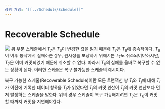 ```yaml
---
상위 개념: "[[../Schedule/Schedule]]"
---
```

# Recoverable Schedule
![](https://i.imgur.com/w9khvyW.png)
위 부분 스케줄에서 $T_7$은 $T_6$이 변경한 값을 읽기 때문에 $T_7$은 $T_6$에 종속적이다. $T_6$이 이후 동작에서 실패하는 경우, 원자성을 보장하기 위해서는 $T_7$도 취소되어야하지만, $T_7$은 이미 커밋되었기 때문에 취소할 수 없다. 따라서 $T_6$의 실패를 올바로 복구할 수 없는 상황이 된다. 이러한 스케줄은 복구 불가능한 스케줄의 예시이다.

복구 가능한 스케줄(Recoverable Schedule)이란 모든 트랜잭션 쌍 $T_i$와 $T_j$에 대해 $T_i$가 이전에 기록한 데이터 항목을 $T_j$가 읽었다면 $T_i$의 커밋 연산이 $T_j$의 커밋 연산보다 먼저 발생하는 스케줄을 말한다. 위의 경우 스케줄이 복구 가능해지려면 $T_7$은 $T_6$이 커밋할 때까지 커밋을 지연해야한다.